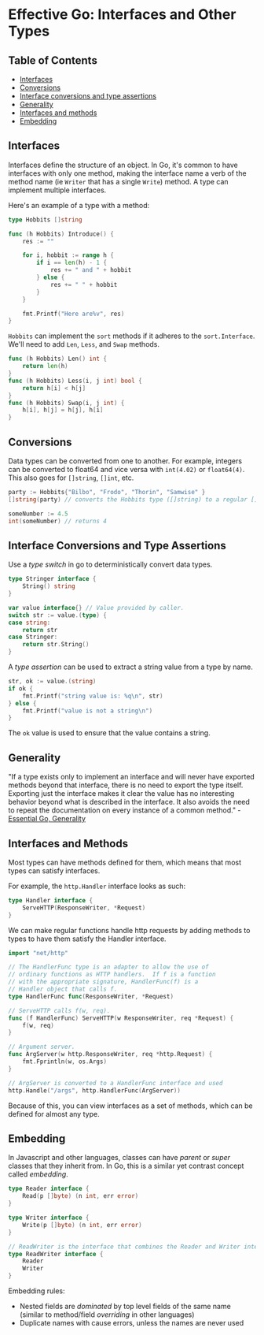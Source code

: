 # Effective Go: Interfaces and Other Types

## Table of Contents

- [Interfaces](#interfaces)
- [Conversions](#conversions)
- [Interface conversions and type assertions](#interface-conversions-and-type-assertions)
- [Generality](#generality)
- [Interfaces and methods](#interfaces-and-methods)
- [Embedding](#embedding)

## Interfaces

Interfaces define the structure of an object. In Go, it's common to have interfaces with only one method, making the interface name a verb of the method name (ie `Writer` that has a single `Write`) method. A type can implement multiple interfaces.

Here's an example of a type with a method:

```go
type Hobbits []string

func (h Hobbits) Introduce() {
    res := ""

    for i, hobbit := range h {
        if i == len(h) - 1 {
            res += " and " + hobbit
        } else {
            res += " " + hobbit
        }
    }

    fmt.Printf("Here are%v", res)
}
```

`Hobbits` can implement the `sort` methods if it adheres to the `sort.Interface`. We'll need to add `Len`, `Less`, and `Swap` methods.

```go
func (h Hobbits) Len() int {
    return len(h)
}
func (h Hobbits) Less(i, j int) bool {
    return h[i] < h[j]
}
func (h Hobbits) Swap(i, j int) {
    h[i], h[j] = h[j], h[i]
}
```

## Conversions

Data types can be converted from one to another. For example, integers can be converted to float64 and vice versa with `int(4.02)` or `float64(4)`. This also goes for `[]string`, `[]int`, etc.

```go
party := Hobbits{"Bilbo", "Frodo", "Thorin", "Samwise" }
[]string(party) // converts the Hobbits type ([]string) to a regular []string

someNumber := 4.5
int(someNumber) // returns 4
```

## Interface Conversions and Type Assertions

Use a _type switch_ in go to deterministically convert data types.

```go
type Stringer interface {
    String() string
}

var value interface{} // Value provided by caller.
switch str := value.(type) {
case string:
    return str
case Stringer:
    return str.String()
}
```

A _type assertion_ can be used to extract a string value from a type by name.

```go
str, ok := value.(string)
if ok {
    fmt.Printf("string value is: %q\n", str)
} else {
    fmt.Printf("value is not a string\n")
}
```

The `ok` value is used to ensure that the value contains a string.

## Generality

"If a type exists only to implement an interface and will never have exported methods beyond that interface, there is no need to export the type itself. Exporting just the interface makes it clear the value has no interesting behavior beyond what is described in the interface. It also avoids the need to repeat the documentation on every instance of a common method." - [Essential Go, Generality](https://go.dev/doc/effective_go#formatting)

## Interfaces and Methods

Most types can have methods defined for them, which means that most types can satisfy interfaces.

For example, the `http.Handler` interface looks as such:

```go
type Handler interface {
    ServeHTTP(ResponseWriter, *Request)
}
```

We can make regular functions handle http requests by adding methods to types to have them satisfy the Handler interface.

```go
import "net/http"

// The HandlerFunc type is an adapter to allow the use of
// ordinary functions as HTTP handlers.  If f is a function
// with the appropriate signature, HandlerFunc(f) is a
// Handler object that calls f.
type HandlerFunc func(ResponseWriter, *Request)

// ServeHTTP calls f(w, req).
func (f HandlerFunc) ServeHTTP(w ResponseWriter, req *Request) {
    f(w, req)
}

// Argument server.
func ArgServer(w http.ResponseWriter, req *http.Request) {
    fmt.Fprintln(w, os.Args)
}

// ArgServer is converted to a HandlerFunc interface and used
http.Handle("/args", http.HandlerFunc(ArgServer))
```

Because of this, you can view interfaces as a set of methods, which can be defined for almost any type.

## Embedding

In Javascript and other languages, classes can have _parent_ or _super_ classes that they inherit from. In Go, this is a similar yet contrast concept called _embedding_.

```go
type Reader interface {
    Read(p []byte) (n int, err error)
}

type Writer interface {
    Write(p []byte) (n int, err error)
}

// ReadWriter is the interface that combines the Reader and Writer interfaces.
type ReadWriter interface {
    Reader
    Writer
}
```

Embedding rules:

- Nested fields are _dominated_ by top level fields of the same name (similar to method/field _overriding_ in other languages)
- Duplicate names with cause errors, unless the names are never used
